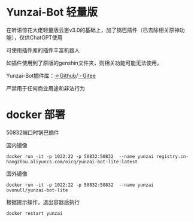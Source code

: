 # Yunzai-Bot 轻量版
在听语惊花大佬轻量版云崽v3.0的基础上，加了锅巴插件（已去除相关原神功能），仅供ChatGPT使用

可使用插件库的插件丰富机器人

如插件使用到了原版的genshin文件夹，则相关功能可能无法使用。

Yunzai-Bot插件库：[☞Github](https://github.com/yhArcadia/Yunzai-Bot-plugins-index)/[☞Gitee](https://gitee.com/yhArcadia/Yunzai-Bot-plugins-index)

严禁用于任何商业用途和非法行为

# docker 部署
50832端口时锅巴插件

国内镜像
```shell
docker run -it -p 1022:22 -p 50832:50832  --name yunzai registry.cn-hangzhou.aliyuncs.com/oicq/yunzai-bot-lite:latest
```
国外镜像
```shell
docker run -it -p 1022:22 -p 50832:50832  --name yunzai ovonull/yunzai-bot-lite
```
根据提示操作，退出容器后执行
```shell
docker restart yunzai
```
